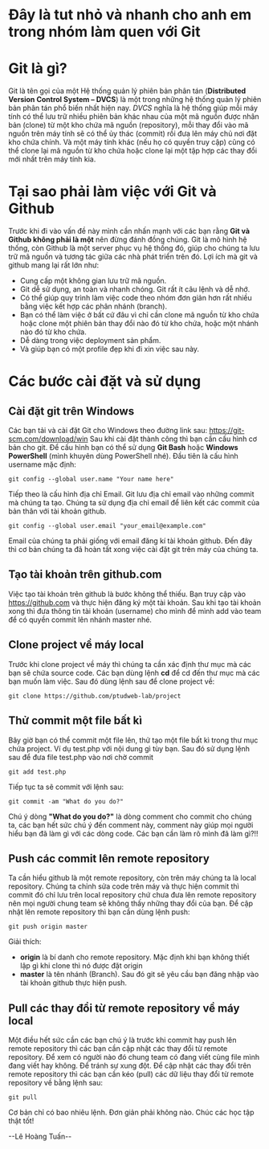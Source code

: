 # Đây là tut nhỏ và nhanh cho anh em trong nhóm làm quen với Git
# Git là gì?
Git là tên gọi của một Hệ thống quản lý phiên bản phân tán (**Distributed Version Control System – DVCS**) là một trong những hệ thống quản lý phiên bản phân tán phổ biến nhất hiện nay. *DVCS* nghĩa là hệ thống giúp mỗi máy tính có thể lưu trữ nhiều phiên bản khác nhau của một mã nguồn được nhân bản (clone) từ một kho chứa mã nguồn (repository), mỗi thay đổi vào mã nguồn trên máy tính sẽ có thể ủy thác (commit) rồi đưa lên máy chủ nơi đặt kho chứa chính. Và một máy tính khác (nếu họ có quyền truy cập) cũng có thể clone lại mã nguồn từ kho chứa hoặc clone lại một tập hợp các thay đổi mới nhất trên máy tính kia.
# Tại sao phải làm việc với Git và Github
Trước khi đi vào vấn đề này mình cần nhấn mạnh với các bạn rằng **Git và Github không phải là một** nên đừng đánh đồng chúng. Git là mô hình hệ thống, còn Github là một server phục vụ hệ thống đó, giúp cho chúng ta lưu trữ mã nguồn và tương tác giữa các nhà phát triển trên đó.
Lợi ích mà git và github mang lại rất lớn như: 
- Cung cấp một không gian lưu trữ mã nguồn.
- Git dễ sử dụng, an toàn và nhanh chóng. Git rất ít câu lệnh và dễ nhớ.
- Có thể giúp quy trình làm việc code theo nhóm đơn giản hơn rất nhiều bằng việc kết hợp các phân nhánh (branch).
- Bạn có thể làm việc ở bất cứ đâu vì chỉ cần clone mã nguồn từ kho chứa hoặc clone một phiên bản thay đổi nào đó từ kho chứa, hoặc một nhánh nào đó từ kho chứa.
- Dễ dàng trong việc deployment sản phẩm.
- Và giúp bạn có một profile đẹp khi đi xin việc sau này.
# Các bước cài đặt và sử dụng
## Cài đặt git trên Windows
Các bạn tải và cài đặt Git cho Windows theo đường link sau: https://git-scm.com/download/win
Sau khi cài đặt thành công thì bạn cần cấu hình cơ bản cho git. Để cấu hình bạn có thể sử dụng **Git Bash** hoặc **Windows PowerShell** (mình khuyên dùng PowerShell nhé).
Đầu tiên là cấu hình username mặc định:
```
git config --global user.name "Your name here"
```
Tiếp theo là cấu hình địa chỉ Email. Git lưu địa chỉ email vào những commit mà chúng ta tạo. Chúng ta sử dụng địa chỉ email để liên kết các commit của bản thân với tài khoản github.
```
git config --global user.email "your_email@example.com"
```
Email của chúng ta phải giống với email đăng kí tài khoản github.
Đến đây thì cơ bản chúng ta đã hoàn tất xong việc cài đặt git trên máy của chúng ta.
## Tạo tài khoản trên github.com
Việc tạo tài khoản trên github là bước không thể thiếu. Bạn truy cập vào https://github.com và thực hiện đăng ký một tài khoản.
Sau khi tạo tài khoản xong thì đưa thông tin tài khoản (username) cho mình để mình add vào team để có quyền commit lên nhánh master nhé.
## Clone project về máy local
Trước khi clone project về máy thì chúng ta cần xác định thư mục mà các bạn sẽ chứa source code. Các bạn dùng lệnh **cd** để cd đến thư mục mà các bạn muốn làm việc.
Sau đó dùng lệnh sau để clone project về:
```
git clone https://github.com/ptudweb-lab/project
```
## Thử commit một file bất kì
Bây giờ bạn có thể commit một file lên, thử tạo một file bất kì trong thư mục chứa project. Ví dụ test.php với nội dung gì tùy bạn.
Sau đó sử dụng lệnh sau để đưa file test.php vào nơi chờ commit
```
git add test.php
```
Tiếp tục ta sẽ commit với lệnh sau:
```
git commit -am "What do you do?"
```
Chú ý dòng **"What do you do?"** là dòng comment cho commit cho chúng ta, các bạn hết sức chú ý đến comment này, comment này giúp mọi người hiểu bạn đã làm gì với các dòng code. Các bạn cần làm rõ mình đã làm gì?!!
## Push các commit lên remote repository
Ta cần hiểu github là một remote repository, còn trên máy chúng ta là local repository. Chúng ta chỉnh sửa code trên máy và thực hiện commit thì commit đó chỉ lưu trên local repository chứ chưa đưa lên remote repository nên mọi người chung team sẽ không thấy những thay đổi của bạn.
Để cập nhật lên remote repository thì bạn cần dùng lệnh push:
```
git push origin master
```
Giải thích:
- **origin** là bí danh cho remote repository. Mặc định khi bạn không thiết lập gì khi clone thì nó được đặt origin
- **master** là tên nhánh (Branch).
Sau đó git sẽ yêu cầu bạn đăng nhập vào tài khoản github thực hiện push.
## Pull các thay đổi từ remote repository về máy local
Một điều hết sức cần các bạn chú ý là trước khi commit hay push lên remote repository thì các bạn cần cập nhật các thay đổi từ remote repository. Để xem có người nào đó chung team có đang viết cùng file mình đang viết hay không. Để tránh sự xung đột.
Để cập nhật các thay đổi trên remote repository thì các bạn cần kéo (pull) các dữ liệu thay đổi từ remote repository về bằng lệnh sau:

```
git pull
```

Cơ bản chỉ có bao nhiêu lệnh. Đơn giản phải không nào. Chúc các học tập thật tốt!

--Lê Hoàng Tuấn--
